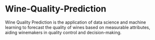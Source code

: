 # Wine-Quality-Prediction
Wine Quality Prediction is the application of data science and machine learning to forecast the quality of wines based on measurable attributes, aiding winemakers in quality control and decision-making.
